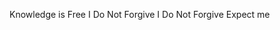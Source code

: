 Knowledge is Free
I Do Not Forgive
I Do Not Forgive
Expect me

<!---
idRenaissance/idRenaissance is a ✨ special ✨ repository because its `README.md` (this file) appears on your GitHub profile.
You can click the Preview link to take a look at your changes.
--->
